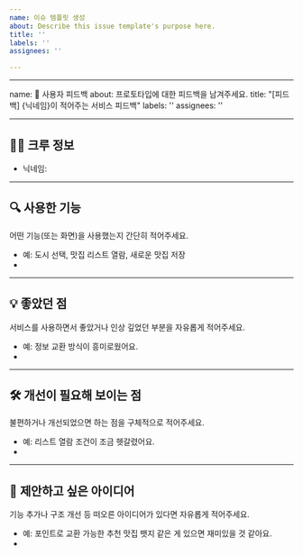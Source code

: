 ```yaml
---
name: 이슈 템플릿 생성
about: Describe this issue template's purpose here.
title: ''
labels: ''
assignees: ''

---
```


---
name: 💬 사용자 피드백
about: 프로토타입에 대한 피드백을 남겨주세요.
title: "[피드백] {닉네임}이 적어주는 서비스 피드백"
labels: ''
assignees: ''

---

## 🙋‍♂️ 크루 정보
- 닉네임: 

---

## 🔍 사용한 기능
어떤 기능(또는 화면)을 사용했는지 간단히 적어주세요.  

- 예: 도시 선택, 맛집 리스트 열람, 새로운 맛집 저장
- 

---

## 💡 좋았던 점
서비스를 사용하면서 좋았거나 인상 깊었던 부분을 자유롭게 적어주세요.

- 예: 정보 교환 방식이 흥미로웠어요.
- 

---

## 🛠️ 개선이 필요해 보이는 점
불편하거나 개선되었으면 하는 점을 구체적으로 적어주세요.

- 예: 리스트 열람 조건이 조금 헷갈렸어요.
- 

---

## 🌱 제안하고 싶은 아이디어
기능 추가나 구조 개선 등 떠오른 아이디어가 있다면 자유롭게 적어주세요.

- 예: 포인트로 교환 가능한 추천 맛집 뱃지 같은 게 있으면 재미있을 것 같아요.
-
